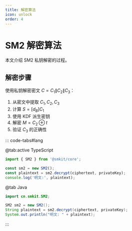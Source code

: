 ```yaml
---
title: 解密算法
icon: unlock
order: 4
---
```


# SM2 解密算法

本文介绍 SM2 私钥解密的过程。

## 解密步骤

使用私钥解密密文 $C = C_1 \| C_2 \| C_3$：

1. 从密文中提取 $C_1, C_2, C_3$
2. 计算 $S = [d_B]C_1$
3. 使用 KDF 派生密钥
4. 解密 $M = C_2 \oplus t$
5. 验证 $C_3$ 的正确性

::: code-tabs#lang

@tab:active TypeScript

```typescript
import { SM2 } from '@smkit/core';

const sm2 = new SM2();
const plaintext = sm2.decrypt(ciphertext, privateKey);
console.log('明文:', plaintext);
```

@tab Java

```java
import cn.smkit.SM2;

SM2 sm2 = new SM2();
String plaintext = sm2.decrypt(ciphertext, privateKey);
System.out.println("明文: " + plaintext);
```

:::
